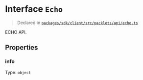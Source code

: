 # Interface `Echo`
> Declared in [`packages/sdk/client/src/packlets/api/echo.ts`]()

ECHO API.
## Properties
### info 
Type: `object`